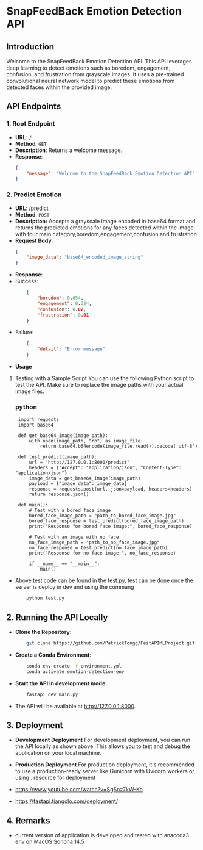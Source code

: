 # SnapFeedBack Emotion Detection API

## Introduction

Welcome to the SnapFeedBack Emotion Detection API. This API leverages deep learning to detect emotions such as boredom, engagement, confusion, and frustration from grayscale images. It uses a pre-trained convolutional neural network model to predict these emotions from detected faces within the provided image.

## API Endpoints

### 1. Root Endpoint

- **URL**: `/`
- **Method**: `GET`
- **Description**: Returns a welcome message.
- **Response**:
  ```json
  {
      "message": "Welcome to the SnapFeedBack Emotion Detection API"
  }
### 2. Predict Emotion
- **URL**: /predict
- **Method**: `POST`
- **Description:** Accepts a grayscale image encoded in base64 format and returns the predicted emotions for any faces detected within the image with four main category,boredom,engagement,confusion and frustration
- **Request Body**:
    ```json
    {
        "image_data": "base64_encoded_image_string"
    }
- **Response**:
- Success:
    ```json
        {
            "boredom": 0.654,
            "engagement": 0.324,
            "confusion": 0.02,
            "frustration": 0.01
        }
- Failure:
    ```json
        {
            "detail": "Error message"
        }
- **Usage**
1. Testing with a Sample Script
You can use the following Python script to test the API. Make sure to replace the image paths with your actual image files.

    ### python
    
        import requests
        import base64
        
        def get_base64_image(image_path):
            with open(image_path, "rb") as image_file:
                return base64.b64encode(image_file.read()).decode('utf-8')
        
        def test_predict(image_path):
            url = "http://127.0.0.1:8000/predict"
            headers = {"Accept": "application/json", "Content-Type": "application/json"}
            image_data = get_base64_image(image_path)
            payload = {"image_data": image_data}
            response = requests.post(url, json=payload, headers=headers)
            return response.json()
        
        def main():
            # Test with a bored face image
            bored_face_image_path = "path_to_bored_face_image.jpg"
            bored_face_response = test_predict(bored_face_image_path)
            print("Response for bored face image:", bored_face_response)
        
            # Test with an image with no face
            no_face_image_path = "path_to_no_face_image.jpg"
            no_face_response = test_predict(no_face_image_path)
            print("Response for no face image:", no_face_response)
    
            if __name__ == "__main__":
                main()
                
- Above test code can be found in the test.py, test can be done once the server is deploy in dev and using the commang
    ```bash
        python test.py
## 2. Running the API Locally
- **Clone the Repository**:

    ```bash
        git clone https://github.com/PatrickTongg/FastAPIMLProject.git
- **Create a Conda Environment**:
    ```bash
        conda env create -f environment.yml
        conda activate emotion-detection-env
- **Start the API in development mode**:

    ```bash
        fastapi dev main.py
- The API will be available at http://127.0.0.1:8000.


## 3. Deployment
- **Development Deployment**
    For development deployment, you can run the API locally  as shown above. This allows you to test and debug the application on your local machine.

- **Production Deployment**
For production deployment, it's recommended to use a production-ready server like Gunicorn with Uvicorn workers or using .
resource for deployment

- https://www.youtube.com/watch?v=SgSnz7kW-Ko
- https://fastapi.tiangolo.com/deployment/

## 4. Remarks
- current version of application is developed and tested with anacoda3 env on MacOS Sonona 14.5 